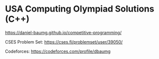 # USA Computing Olympiad Solutions (C++)

https://daniel-baumg.github.io/competitive-programming/

CSES Problem Set: https://cses.fi/problemset/user/39050/

Codeforces: https://codeforces.com/profile/dbaumg
